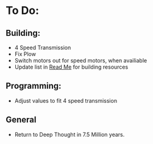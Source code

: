 # To Do:

## Building:

* 4 Speed Transmission
* Fix Plow
* Switch motors out for speed motors, when availiable
* Update list in [Read Me](README.md) for building resources

## Programming:

* Adjust values to fit 4 speed transmission

## General

* Return to Deep Thought in 7.5 Million years.
